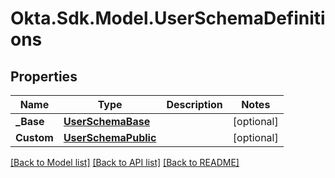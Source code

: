# Okta.Sdk.Model.UserSchemaDefinitions
## Properties

Name | Type | Description | Notes
------------ | ------------- | ------------- | -------------
**_Base** | [**UserSchemaBase**](UserSchemaBase.md) |  | [optional] 
**Custom** | [**UserSchemaPublic**](UserSchemaPublic.md) |  | [optional] 

[[Back to Model list]](../README.md#documentation-for-models) [[Back to API list]](../README.md#documentation-for-api-endpoints) [[Back to README]](../README.md)


